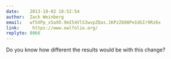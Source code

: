 ```yaml
---
date:    2013-10-02 18:52:54
author:  Zack Weinberg
email:   wf5XPp_x5aXO.9mI54VlS3wvpZQas.1KPzZ608PeIdGIr9Rz6x
link:     https://www.owlfolio.org/
replyto: 8066
---
```


Do you know how different the results would be with this change?
